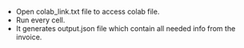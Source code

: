 * Open colab_link.txt file to access colab file.
* Run every cell.
* It generates output.json file which contain all needed info from the invoice.
